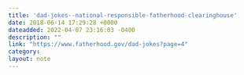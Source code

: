 ```yaml
---
title: 'dad-jokes--national-responsible-fatherhood-clearinghouse'
date: 2018-06-14 17:29:28 +0000
dateadded: 2022-04-07 23:16:03 -0400
description: ""
link: "https://www.fatherhood.gov/dad-jokes?page=4"
category:
layout: note
---
```

